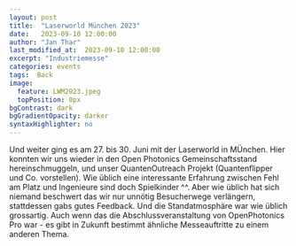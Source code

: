 ```yaml
---
layout: post
title:  "Laserworld München 2023"
date:   2023-09-10 12:00:00
author: "Jan Thar"
last_modified_at:  2023-09-10 12:00:00
excerpt: "Industriemesse"
categories: events
tags:  Back
image:
  feature: LWM2023.jpeg
  topPosition: 0px
bgContrast: dark
bgGradientOpacity: darker
syntaxHighlighter: no
---
```


Und weiter ging es am 27. bis 30. Juni mit der Laserworld in MÜnchen. 
Hier konnten wir uns wieder in den Open Photonics Gemeinschaftsstand hereinschmuggeln, und unser QuantenOutreach Projekt (Quantenflipper und Co. vorstellen).
Wie üblich eine interessante Erfahrung zwischen Fehl am Platz und Ingenieure sind doch Spielkinder ^^.
Aber wie üblich hat sich niemand beschwert das wir nur unnötig Besucherwege verlängern, stattdessen gabs gutes Feedback.
Und die Standatmosphäre war wie üblich grossartig.
Auch wenn das die Abschlussveranstaltung von OpenPhotonics Pro war - es gibt in Zukunft bestimmt ähnliche Messeauftritte zu einem anderen Thema.

